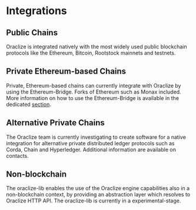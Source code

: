 # Integrations

## Public Chains
Oraclize is integrated natively with the most widely used public blockchain protocols like the Ethereum, Bitcoin, Rootstock mainnets and testnets.

## Private Ethereum-based Chains
Private, Ethereum-based chains can currently integrate with Oraclize by using the Ethereum-Bridge. Forks of Ethereum such as Monax included. More information on how to use the Ethereum-Bridge is available in the dedicated [section](#development-tools). 

## Alternative Private Chains
The Oraclize team is currently investigating to create software for a native integration for alternative private distributed ledger protocols such as Corda, Chain and Hyperledger. Additional information are available on contacts. 

## Non-blockchain
The oraclize-lib enables the use of the Oraclize engine capabilities also in a non-blockchain context, by providing an abstraction layer which resolves to Oraclize HTTP API. The oraclize-lib is currently in a experimental-stage. 

